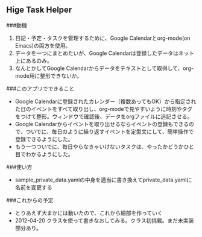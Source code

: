 Hige Task Helper
-----------
###動機
  1. 日記・予定・タスクを管理するために、Google Calendarとorg-mode(on Emacs)の両方を使用。
  2. データを一つにまとめたいが、Google Calendarは登録したデータはネット上にあるのみ。
  3. なんとかしてGoogle Calendarからデータをテキストとして取得して、org-mode用に整形できないか。
  
###このアプリでできること
  - Google Calendarに登録されたカレンダー（複数あってもOK）から指定された日のイベントをすべて取り出し、org-modeで見やすいように時刻やタグをつけて整形。ウィンドウで確認後、データをorgファイルに追記させる。
  - Google Calendarからイベントを取り出せるならイベントの登録もできるので、ついでに、毎日のように繰り返すイベントを定型文にして、簡単操作で登録できるようにした。
  - もう一つついでに、毎日やらなきゃいけないタスクは、やったかどうかひと目でわかるようにした。
  
###使い方
  - sample_private_data.yamlの中身を適当に書き換えてprivate_data.yamlに名前を変更する
  
###これからの予定
  - とりあえず大まかには動いたので、これから細部を作っていく
  - 2012-04-20 クラスを使って書きなおしてみる。クラス初挑戦。まだ未実装部分あり。